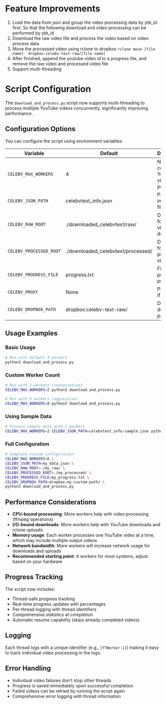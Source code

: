 # Feature Improvements

1. Load the data from json and group the video processing data by ytb_id first. So that the following download and video processing can be performed by ybt_id
2. Download the raw video file and process the video based on video process data 
3. Move the processed video using rclone to dropbox `rclone move [file name]  dropbox:celebv-text-raw/[file name]` 
4. After finished, append the youtube video id to a progress file, and remove the raw video and processed video file 
5. Support multi-threading

# Script Configuration

The `download_and_process.py` script now supports multi-threading to process multiple YouTube videos concurrently, significantly improving performance.

## Configuration Options

You can configure the script using environment variables:

| Variable | Default | Description |
|----------|---------|-------------|
| `CELEBV_MAX_WORKERS` | 4 | Number of concurrent YouTube videos to process |
| `CELEBV_JSON_PATH` | celebvtext_info.json | Path to the input JSON file |
| `CELEBV_RAW_ROOT` | ./downloaded_celebvtext/raw/ | Directory for raw video downloads |
| `CELEBV_PROCESSED_ROOT` | ./downloaded_celebvtext/processed/ | Directory for processed videos |
| `CELEBV_PROGRESS_FILE` | progress.txt | File to track processing progress |
| `CELEBV_PROXY` | None | Proxy URL if needed |
| `CELEBV_DROPBOX_PATH` | dropbox:celebv-text-raw/ | Dropbox destination path |

## Usage Examples

### Basic Usage
```bash
# Run with default 4 workers
python3 download_and_process.py
```

### Custom Worker Count
```bash
# Run with 2 workers (conservative)
CELEBV_MAX_WORKERS=2 python3 download_and_process.py

# Run with 8 workers (aggressive)
CELEBV_MAX_WORKERS=8 python3 download_and_process.py
```

### Using Sample Data
```bash
# Process sample data with 2 workers
CELEBV_MAX_WORKERS=2 CELEBV_JSON_PATH=celebvtext_info-sample.json python3 download_and_process.py
```

### Full Configuration
```bash
# Complete custom configuration
CELEBV_MAX_WORKERS=6 \
CELEBV_JSON_PATH=my_data.json \
CELEBV_RAW_ROOT=./my_raw/ \
CELEBV_PROCESSED_ROOT=./my_processed/ \
CELEBV_PROGRESS_FILE=my_progress.txt \
CELEBV_DROPBOX_PATH=dropbox:my-custom-path/ \
python3 download_and_process.py
```

## Performance Considerations

- **CPU-bound processing**: More workers help with video processing (ffmpeg operations)
- **I/O-bound downloads**: More workers help with YouTube downloads and rclone uploads
- **Memory usage**: Each worker processes one YouTube video at a time, which may include multiple output videos
- **Network bandwidth**: More workers will increase network usage for downloads and uploads
- **Recommended starting point**: 4 workers for most systems, adjust based on your hardware

## Progress Tracking

The script now includes:
- Thread-safe progress tracking
- Real-time progress updates with percentages
- Per-thread logging with thread identifiers
- Comprehensive statistics at completion
- Automatic resume capability (skips already completed videos)

## Logging

Each thread logs with a unique identifier (e.g., `[YTWorker-1]`) making it easy to track individual video processing in the logs.

## Error Handling

- Individual video failures don't stop other threads
- Progress is saved immediately upon successful completion
- Failed videos can be retried by running the script again
- Comprehensive error logging with thread information
